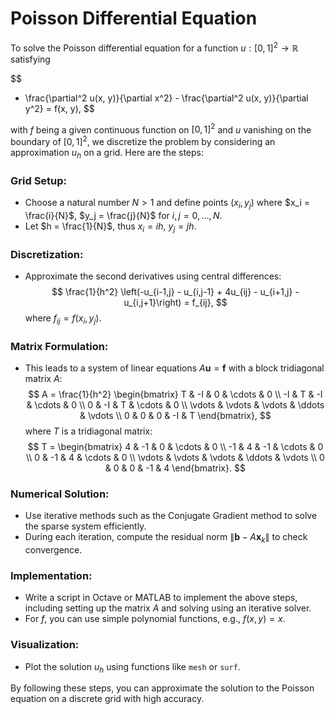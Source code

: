 # Poisson Differential Equation

To solve the Poisson differential equation for a function $u : [0, 1]^2 \to \mathbb{R}$ satisfying

$$
- \frac{\partial^2 u(x, y)}{\partial x^2} - \frac{\partial^2 u(x, y)}{\partial y^2} = f(x, y),
$$

with $f$ being a given continuous function on $[0, 1]^2$ and $u$ vanishing on the boundary of $[0, 1]^2$, we discretize the problem by considering an approximation $u_h$ on a grid. Here are the steps:

### Grid Setup:

- Choose a natural number $N > 1$ and define points $(x_i, y_j)$ where $x_i = \frac{i}{N}$, $y_j = \frac{j}{N}$ for $i, j = 0, \ldots, N$.
- Let $h = \frac{1}{N}$, thus $x_i = ih$, $y_j = jh$.

### Discretization:

- Approximate the second derivatives using central differences:
  $$
  \frac{1}{h^2} \left(-u_{i-1,j} - u_{i,j-1} + 4u_{ij} - u_{i+1,j} - u_{i,j+1}\right) = f_{ij},
  $$
  where $f_{ij} = f(x_i, y_j)$.

### Matrix Formulation:

- This leads to a system of linear equations $A \mathbf{u} = \mathbf{f}$ with a block tridiagonal matrix $A$:
  $$
  A = \frac{1}{h^2} \begin{bmatrix}
  T & -I & 0 & \cdots & 0 \\
  -I & T & -I & \cdots & 0 \\
  0 & -I & T & \cdots & 0 \\
  \vdots & \vdots & \vdots & \ddots & \vdots \\
  0 & 0 & 0 & -I & T
  \end{bmatrix},
  $$
  where $T$ is a tridiagonal matrix:
  $$
  T = \begin{bmatrix}
  4 & -1 & 0 & \cdots & 0 \\
  -1 & 4 & -1 & \cdots & 0 \\
  0 & -1 & 4 & \cdots & 0 \\
  \vdots & \vdots & \vdots & \ddots & \vdots \\
  0 & 0 & 0 & -1 & 4
  \end{bmatrix}.
  $$

### Numerical Solution:

- Use iterative methods such as the Conjugate Gradient method to solve the sparse system efficiently.
- During each iteration, compute the residual norm $\| \mathbf{b} - A \mathbf{x}_k \|$ to check convergence.

### Implementation:

- Write a script in Octave or MATLAB to implement the above steps, including setting up the matrix $A$ and solving using an iterative solver.
- For $f$, you can use simple polynomial functions, e.g., $f(x, y) = x$.

### Visualization:

- Plot the solution $u_h$ using functions like `mesh` or `surf`.

By following these steps, you can approximate the solution to the Poisson equation on a discrete grid with high accuracy.
